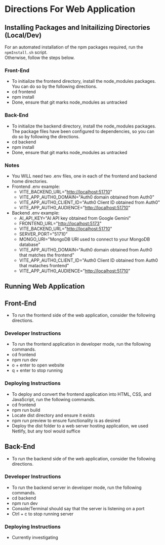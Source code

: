 # Directions For Web Application

## Installing Packages and Initailizing Directories (Local/Dev)

For an automated installation of the npm packages required, run the `npmInstall.sh` script.  
Otherwise, follow the steps below.

### Front-End

* To initialize the frontend directory, install the node_modules packages. You can do so by the following directions.
* cd frontend
* npm install
* Done, ensure that git marks node_modules as untracked

### Back-End

* To initialize the backend directory, install the node_modules packages. The package files have been configured to dependencies, so you can do so by following the directions.
* cd backend
* npm install
* Done, ensure that git marks node_modules as untracked

### Notes

* You WILL need two .env files, one in each of the frontend and backend home directories.
* Frontend .env example:
  * VITE_BACKEND_URL="<http://localhost:51710>"
  * VITE_APP_AUTH0_DOMAIN="Auth0 domain obtained from Auth0"
  * VITE_APP_AUTH0_CLIENT_ID="Auth0 Client ID obtained from Auth0"
  * VITE_APP_AUTH0_AUDIENCE="<http://localhost:51710>"
* Backend .env example:
  * AI_API_KEY="AI API key obtained from Google Gemini"
  * FRONTEND_URL="<http://localhost:5173>"
  * VITE_BACKEND_URL="<http://localhost:51710>"
  * SERVER_PORT="51710"
  * MONGO_URI="MongoDB URI used to connect to your MongoDB database"
  * VITE_APP_AUTH0_DOMAIN="Auth0 domain obtained from Auth0 that matches the frontend"
  * VITE_APP_AUTH0_CLIENT_ID="Auth0 Client ID obtained from Auth0 that mataches frontend"
  * VITE_APP_AUTH0_AUDIENCE="<http://localhost:51710>"

## Running Web Application

## Front-End

* To run the frontend side of the web application, consider the following directions.

### Developer Instructions

* To run the frontend application in developer mode, run the following commands.
* cd frontend
* npm run dev
* o + enter to open website
* q + enter to stop running

### Deploying Instructions

* To deploy and convert the frontend application into HTML, CSS, and JavaScript, run the following commands.
* cd frontend
* npm run build
* Locate dist directory and ensure it exists
* npm run preview to ensure functionality is as desired
* Deploy the dist folder to a web server hosting application, we used Netlify, but any tool would suffice

## Back-End

* To run the backend side of the web application, consider the following directions.

### Developer Instructions

* To run the backend server in developer mode, run the following commands.
* cd backend
* npm run dev
* Console/Terminal should say that the server is listening on a port
* Ctrl + c to stop running server

### Deploying Instructions

* Currently investigating
